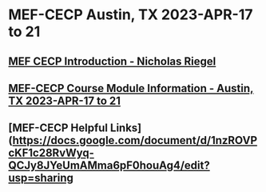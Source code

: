 # MEF-CECP Austin, TX 2023-APR-17 to 21
## [MEF CECP Introduction - Nicholas Riegel](https://docs.google.com/presentation/d/11ZlK0aTZtwksAKQZjM3vuOXdUHV06VJTYQbiXrqRE7w/edit?usp=sharing)
## [MEF-CECP Course Module Information - Austin, TX 2023-APR-17 to 21](https://docs.google.com/spreadsheets/d/1JfCftpiO81DcnIv104yEtzgr6agCD-4VsXu_p9cv9DY/edit?usp=sharing)
## [MEF-CECP Helpful Links](https://docs.google.com/document/d/1nzROVPcKF1c28RvWyq-QCJy8JYeUmAMma6pF0houAg4/edit?usp=sharing
